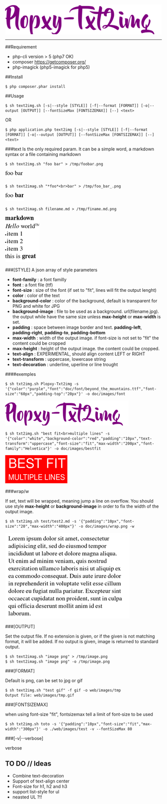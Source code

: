![](title.png)

***

##Requirement

* php-cli version > 5 (php7 OK)
* composer https://getcomposer.org/
* php-imagick (php5-imagick for php5)

##Install

	$ php composer.phar install 

##Usage

	$ sh text2img.sh [-s|--style [STYLE]] [-f|--format [FORMAT]] [-o|--output [OUTPUT]] [--fontSizeMax [FONTSIZEMAX]] [--] <text>
OR

	$ php application.php text2img [-s|--style [STYLE]] [-f|--format [FORMAT]] [-o|--output [OUTPUT]] [--fontSizeMax [FONTSIZEMAX]] [--] <text>

###text
Is the only required param.
It can be a simple word, a markdown syntax or a file containing markdown

	$ sh text2img.sh "foo bar" > /tmp/foobar.png

![foobar](doc/images/foobar.png)

	$ sh text2imag.sh "*foo*<br>bar" > /tmp/foo_bar_.png

![foo_bar_](doc/images/foo_bar_.png)

	$ sh text2imag.sh filename.md > /tmp/finame.md.png

![filename.md](doc/images/filename.md.png)

###[STYLE]
A json array of style parameters

* **font-family** : a font familly
* **font** : a font file (ttf)
* **font-size** : size of the font (if set to "fit", lines will fit the output lenght)
* **color** : color of the text
* **background-color** : color of the background, default is transparent for PNG and white for JPG
* **background-image** : file to be used as a background. url(filename.jpg). the output while have the same size unless **max-height** or **max-width** is set.
* **padding** : space between image border and text. **padding-left**, **padding-right**, **padding-to**, **padding-bottom** 
* **max-width** : width of the output image. if font-size is not set to "fit" the content could be cropped
* **max-height** : height of the output image. the content could be cropped.
* **text-align** : EXPERIMENTAL, should align content LEFT or RIGHT
* **text-transform** : uppercase, lowercase string
* **text-decoration** : underline, uperline or line trought

####exemples

	$ sh txt2img.sh Plopxy-Txt2img -s '{"color":"purple","font":"doc/font/beyond_the_mountains.ttf","font-size":"60px","padding-top":"20px"}' -o doc/images/font

![Plopxy-Txt2img](doc/images/font.png)

	$ sh txt2img.sh "best fit<br>multiple lines" -s '{"color":"white","background-color":"red","padding":"10px","text-transform":"uppercase","font-size":"fit","max-width":"200px","font-family":"Helvetica"}' -o doc/images/bestfit

![bestfit](doc/images/bestfit.png)

###wrap/w

If set, text will be wrapped, meaning jump a line on overflow. You should use style **max-height** or **background-image** in order to fix the width of the output image.

	$ sh txt2img.sh test/test2.md -s '{"padding":"10px","font-size":"20","max-width":"400px"}' -o doc/images/wrap.png -w

![textwap](doc/images/wrap.png)

###[OUTPUT]

Set the output file. If no extension is given, or if the given is not matching format, it will be added.
If no output is given, image is returned to standard output.

	$ sh text2imag.sh "image png" > /tmp/image.png
	$ sh text2imag.sh "image png" -o /tmp/image.png


###[FORMAT]

Default is png, can be set to jpg or gif

	$ sh text2img.sh "test gif" -f gif -o web/images/tmp
	Output file: web/images/tmp.gif


###[FONTSIZEMAX]

when using font-size "fit", fontsizemax tell a limit of font-size to be used

	$ sh txt2img.sh toto -s '{"padding":"10px","font-size":"fit","max-width":"300px"}' -o ./web/images/test -v --fontSizeMax 80

###[-v|--verbose]

verbose

## TO DO // Ideas

* Combine text-decoration
* Support of text-align center 
* Font-size for h1, h2 and h3
* support list-style for ul
* neasted UL ?!!